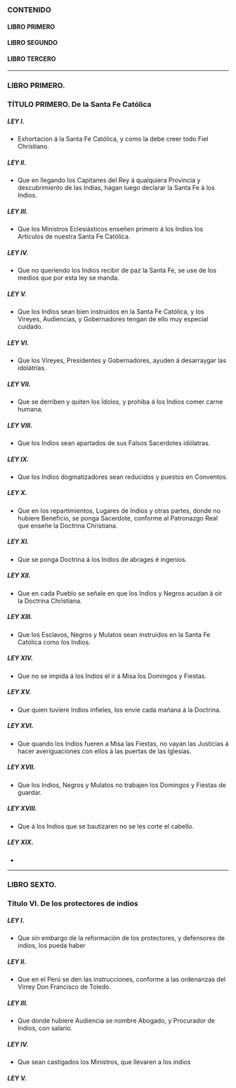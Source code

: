 ### 
### CONTENIDO
#### LIBRO PRIMERO
#### LIBRO SEGUNDO
#### LIBRO TERCERO

---
### LIBRO PRIMERO. 
### TÍTULO PRIMERO. De la Santa Fe Católica

##### LEY I.
- Exhortacion á la Santa Fe Católica, y como la debe creer todo Fiel Christiano.

##### LEY II. 
- Que en llegando los Capitanes del Rey á qualquiera Provincia y descubrimiento de las Indias, hagan luego declarar la Santa Fe á los Indios. 

##### LEY III. 
- Que los Ministros Eclesiásticos enseñen primero á los Indios los Artículos de nuestra Santa Fe Católica. 

##### LEY IV. 
- Que no queriendo los Indios recibir de paz la Santa Fe, se use de los medios que por esta ley se manda. 

##### LEY V.
- Que los Indios sean bien instruidos en la Santa Fe Católica, y los Vireyes, Audiencias, y Gobernadores tengan de ello muy especial cuidado. 

##### LEY VI. 
- Que los Vireyes, Presidentes y Gobernadores, ayuden á desarraygar las idolátrías. 

##### LEY VII. 
- Que se derriben y quiten los Ídolos, y prohiba á los Indios comer carne humana. 

##### LEY VIII. 
- Que los Indios sean apartados de sus Falsos Sacerdotes idólatras. 

##### LEY IX. 
- Que los Indios dogmatizadores sean reducidos y puestos en Conventos. 

##### LEY X. 
- Que en los repartimientos, Lugares de Indios y otras partes, donde no hubiere Beneficio, se ponga Sacerdote, conforme al Patronazgo Real que enseñe la Doctrina Christiana. 

##### LEY XI. 
- Que se ponga Doctrina á los Indios de abrages é ingenios. 

##### LEY XII. 
- Que en cada Pueblo se señale en que los Indios y Negros acudan á oir la Doctrina Christiana. 

##### LEY XIII. 
- Que los Esclavos, Negros y Mulatos sean instruidos en la Santa Fe Católica como los Indios. 

##### LEY XIV. 
- Que no se impida á los Indios el ir á Misa los Domingos y Fiestas. 

##### LEY XV. 
- Que quien tuviere Indios infieles, los envie cada mañana á la Doctrina. 

##### LEY XVI. 
- Que quando los Indios fueren a Misa las Fiestas, no vayan las Justicias á hacer averiguaciones con ellos á las puertas de las Iglesias. 

##### LEY XVII. 
- Que los Indios, Negros y Mulatos no trabajen los Domingos y Fiestas de guardar. 

##### LEY XVIII. 
- Que á los Indios que se bautizaren no se les corte el cabello. 

##### LEY XIX. 
- 


---
### LIBRO SEXTO. 
### Título VI. De los protectores de indios

##### LEY I. 
- Que sin embargo de la reformación de los protectores, y defensores de indios, los pueda haber

##### LEY II. 
- Que en el Perú se den las instrucciones, conforme a las ordenanzas del Virrey Don Francisco de Toledo.

##### LEY III. 
- Que donde hubiere Audiencia se nombre Abogado, y Procurador de Indios, con salario.

##### LEY IV.
- Que sean castigados los Ministros, que llevaren a los indios 

##### LEY V. 
